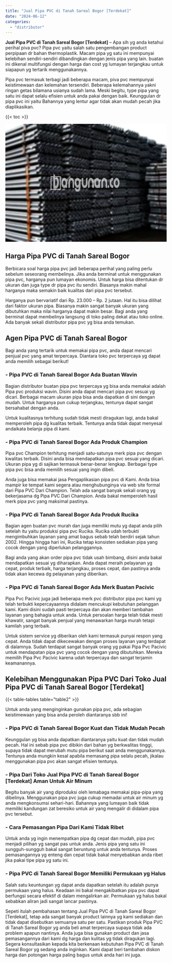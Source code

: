 ```yaml
---
title: "Jual Pipa PVC di Tanah Sareal Bogor [Terdekat]"
date: "2024-06-12"
categories: 
  - "distributor"
---
```


**Jual Pipa PVC di Tanah Sareal Bogor \[Terdekat\]** – Apa sih yg anda ketahui perihal piva pvc? Pipa pvc yaitu salah satu pengembangan product perpipaan dr bahan thermoplastik. Macam pipa yg satu ini mempunyai kelebihan sendiri-sendiri dibandingkan dengan jenis pipa yang lain. buatan ini dikenal multifungsi dengan harga dan cost yg lumayan terjangkau untuk siapapun yg tertarik menggunakannya.

Pipa pvc termasuk terbagi jadi beberapa macam, piva pvc mempunyai keistimewaan dan kelemahan tersendiri. Beberapa kelemahannya yakni ringan getas bilamana usianya sudah lama. Meski begitu, type pipa yang satu ini dapat selalu efisien untuk anda pakai dengan baik. Keunggulan dr pipa pvc ini yaitu Bahannya yang lentur agar tidak akan mudah pecah jika diaplikasikan.

{{< toc >}}

![Jual Pipa PVC di Tanah Sareal Bogor [Terdekat]](/images/jaul-pipa-pvc-46.png)

## Harga Pipa PVC di Tanah Sareal Bogor

Berbicara soal harga pipa pvc jadi beberapa perihal yang paling perlu sebelum seseorang membelinya. Jika anda berminat untuk menggunakan pipa pvc, harganya pun lumayan ekonomis. Untuk harga bisa ditentukan dr ukuran dan juga type dr pipa pvc itu sendiri. Biasanya makin mahal harganya maka semakin baik kualitas dari pipa pvc tersebut.

Harganya pun bervariatif dari Rp. 23.000 – Rp. 2 jutaan. Hal itu bisa dilihat dari faktor ukuran pipa. Biasanya makin sangat banyak ukuran yang dibutuhkan maka nilai harganya dapat makin besar. Bagi anda yang berminat dapat membelinya langsung di toko paling dekat atau toko online. Ada banyak sekali distributor pipa pvc yg bisa anda temukan.

## Agen Pipa PVC di Tanah Sareal Bogor

Bagi anda yang tertarik untuk memakai pipa pvc, anda dapat mencari penjual pvc yang amat terpercaya. Diantara toko pvc terpercaya yg dapat anda memilih sebagai berikut!

### \- Pipa PVC di Tanah Sareal Bogor Ada Buatan Wavin

Bagian distributor buatan pipa pvc terpercaya yg bisa anda memakai adalah Pipa pvc produksi wavin. Disini anda dapat mencari pipa pvc sesuai yg dicari. Berbagai macam ukuran pipa bisa anda dapatkan di sini dengan mudah. Untuk harganya pun cukup terjangkau, tentunya dapat sangat bersahabat dengan anda.

Untuk kualitasnya terhitung sudah tidak mesti diragukan lagi, anda bakal memperoleh pipa dg kualitas terbaik. Tentunya anda tidak dapat menyesal andaikata belanja pipa di kami.

### \- Pipa PVC di Tanah Sareal Bogor Ada Produk Champion

Pipa pvc Champion terhitung menjadi satu-satunya merk pipa pvc dengan kwalitas terbaik. Disini anda bisa mendapatkan pipa pvc sesuai yang dicari. Ukuran pipa yg di sajikan termasuk benar-benar lengkap. Berbagai type pipa pvc bisa anda memilih sesuai yang ingin dibeli.

Anda juga bisa memakai jasa Pengaplikasian pipa pvc di Kami. Anda bisa mampir ke tempat kami segera atau menghubunginya via web site formal dari Pipa PVC Dari Champion. Telah ada sangat banyak sekali orang yg bekerjasama dg Pipa PVC Dari Champion. Anda bakal memperoleh hasil merk pipa pvc yang maksimal pastinya.

### \- Pipa PVC di Tanah Sareal Bogor Ada Produk Rucika

Bagian agen buatan pvc murah dan juga memiliki mutu yg dapat anda pilih setelah itu yaitu produksi pipa pvc Rucika. Rucika udah terbukti mengimbuhkan layanan yang amat bagus sebab telah berdiri sejak tahun 2002. Hingga hingga hari ini, Rucika tetap konsisten sediakan pipa yang cocok dengan yang diperlukan pelanggannya.

Bagi anda yang akan order pipa pvc tidak usah bimbang, disini anda bakal mendapatkan sesuai yg diharapkan. Anda dapat meraih pelayanan yg cepat, produk terbaik, harga terjangkau, proses cepat, dan pastinya anda tidak akan kecewa dg pelayanan yang diberikan.

### \- Pipa PVC di Tanah Sareal Bogor Ada Merk Buatan Pacivic

Pipa Pvc Pacivic juga jadi beberapa merk pvc distributor pipa pvc kami yg telah terbukti kepercayaannya didalam mencukupi kebutuhan pelanggan kami. Kami disini sudah pasti terpercaya dan akan memberi tambahan layanan yang bahagia untuk anda. Untuk persoalan harga telah tidak mesti khawatir, sangat banyak penjual yang menawarkan harga murah tetapi kamilah yang terbaik.

Untuk sistem service yg diberikan oleh kami termasuk punyai respon yang cepat. Anda tidak dapat dikecewakan dengan proses layanan yang terdapat di dalamnya. Sudah terdapat sangat banyak orang yg pakai Pipa Pvc Pacivic untuk mendapatan pipa pvc yang cocok dengan yang dibutuhkan. Mereka memilih Pipa Pvc Pacivic karena udah terpercaya dan sangat terjamin keamanannya.

## Kelebihan Menggunakan Pipa PVC Dari Toko Jual Pipa PVC di Tanah Sareal Bogor \[Terdekat\]

{{< table-tables table="table2" >}}

Untuk anda yang menginginkan gunakan pipa pvc, ada sebagian keistimewaan yang bisa anda peroleh diantaranya sbb ini!

### \- Pipa PVC di Tanah Sareal Bogor Kuat dan Tidak Mudah Pecah

Keunggulan yg bisa anda dapatkan diantaranya yaitu kuat dan tidak mudah pecah. Hal ini sebab pipa pvc dibikin dari bahan yg berkwalitas tinggi, supaya tidak dapat merubah mutu pipa berikut saat anda menggunakannya. Tentunya anda mungkin kesal apabila memasang pipa selalu pecah, jikalau menggunakan pipa pvc akan sangat efisien tentunya.

### \- Pipa Dari Toko Jual Pipa PVC di Tanah Sareal Bogor \[Terdekat\] Aman Untuk Air Minum

Begitu banyak air yang diproduksi oleh lemabaga memakai pipa-pipa yang dibelinya. Menggunakan pipa pvc juga cukup memadai untuk air minum yg anda mengkonsumsi sehari-hari. Bahannya yang lumayan baik tidak memiliki kandungan zat beresiko untuk air yang mengalir di didalam pipa pvc tersebut.

### \- Cara Pemasangan Pipa Dari Kami Tidak Ribet

Untuk anda yg ingin menempatkan pipa dg cepat dan mudah, pipa pvc menjadi pilihan yg sangat pas untuk anda. Jenis pipa yang satu ini sungguh-sungguh bakal sangat beruntung untuk anda tentunya. Proses pemasangannya yg enteng dan cepat tidak bakal menyebabkan anda ribet jika pakai tipe pipa yg satu ini.

### \- Pipa PVC di Tanah Sareal Bogor Memiliki Permukaan yg Halus

Salah satu keuntungan yg dapat anda dapatkan setelah itu adalah punya permukaan yang halus. Keadaan ini bakal mengakibatkan pipa pvc dapat berfungsi secara efektif di dalam mengalirkan air. Permukaan yg halus bakal sebabkan aliran jadi sangat lancar pastinya.

Sepeti itulah pembahasan tentang Jual Pipa PVC di Tanah Sareal Bogor \[Terdekat\], tetap ada sangat banyak product lainnya yg kami sediakan dan tidak dapat disebutkan semuanya satu per satu. Pastikan produk Pipa PVC di Tanah Sareal Bogor yg anda beli amat terpercaya supaya tidak ada problem apapun nantinya. Anda juga bisa gunakan product dan jasa pemasangannya dari kami dg harga dan kulitas yg tidak diragukan lagi. Segera konsultasikan kepada kita berkenaan kebutuhan Pipa PVC di Tanah Sareal Bogor yg sedang anda inginkan. Kami dapat beri tambahan diskon harga dan potongan harga paling bagus untuk anda hari ini juga.
